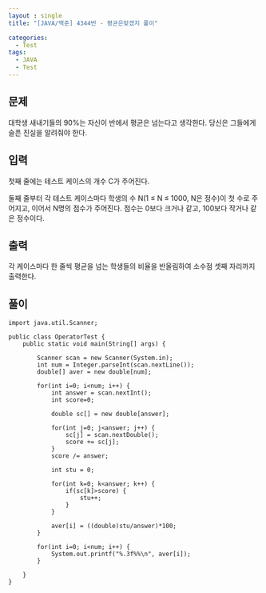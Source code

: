 ```yaml
---
layout : single
title: "[JAVA/백준] 4344번 - 평균은맞겠지 풀이"

categories:
  - Test
tags:
  - JAVA
  - Test
---
```



## 문제

대학생 새내기들의 90%는 자신이 반에서 평균은 넘는다고 생각한다. 당신은 그들에게 슬픈 진실을 알려줘야 한다.

## 입력

첫째 줄에는 테스트 케이스의 개수 C가 주어진다.

둘째 줄부터 각 테스트 케이스마다 학생의 수 N(1 ≤ N ≤ 1000, N은 정수)이 첫 수로 주어지고, 이어서 N명의 점수가 주어진다. 점수는 0보다 크거나 같고, 100보다 작거나 같은 정수이다.

## 출력

각 케이스마다 한 줄씩 평균을 넘는 학생들의 비율을 반올림하여 소수점 셋째 자리까지 출력한다.

## 풀이
~~~
import java.util.Scanner;

public class OperatorTest {
	public static void main(String[] args) {
			
		Scanner scan = new Scanner(System.in);
		int num = Integer.parseInt(scan.nextLine());
		double[] aver = new double[num];
		
		for(int i=0; i<num; i++) {
			int answer = scan.nextInt();
			int score=0;
			
			double sc[] = new double[answer];
					
			for(int j=0; j<answer; j++) {
				sc[j] = scan.nextDouble();
				score += sc[j];
			}			
			score /= answer;
			
			int stu = 0;
			
			for(int k=0; k<answer; k++) {
				if(sc[k]>score) {
					stu++;
				}
			}
			
			aver[i] = ((double)stu/answer)*100;
		}
		
		for(int i=0; i<num; i++) {
			System.out.printf("%.3f%%\n", aver[i]);
		}
		
	}
}
~~~
